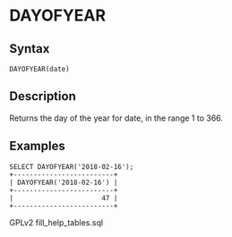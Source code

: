 
# DAYOFYEAR

## Syntax


```
DAYOFYEAR(date)
```

## Description


Returns the day of the year for date, in the range 1 to 366.


## Examples


```
SELECT DAYOFYEAR('2018-02-16');
+-------------------------+
| DAYOFYEAR('2018-02-16') |
+-------------------------+
|                      47 |
+-------------------------+
```


GPLv2 fill_help_tables.sql

